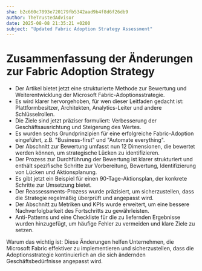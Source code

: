 ```yaml
---
sha: b2c660c7893e720179fb5342aad9b4f8d6f26db9
author: TheTrustedAdvisor
date: 2025-08-08 21:35:21 +0200
subject: "Updated Fabric Adoption Strategy Assessment"
---
```


  # Zusammenfassung der Änderungen zur Fabric Adoption Strategy

- Der Artikel bietet jetzt eine strukturierte Methode zur Bewertung und Weiterentwicklung der Microsoft Fabric-Adoptionsstrategie.
- Es wird klarer hervorgehoben, für wen dieser Leitfaden gedacht ist: Plattformbesitzer, Architekten, Analytics-Leiter und andere Schlüsselrollen.
- Die Ziele sind jetzt präziser formuliert: Verbesserung der Geschäftsausrichtung und Steigerung des Wertes.
- Es wurden sechs Grundprinzipien für eine erfolgreiche Fabric-Adoption eingeführt, z.B. "Business-first" und "Automate everything".
- Der Abschnitt zur Bewertung umfasst nun 12 Dimensionen, die bewertet werden können, um strategische Lücken zu identifizieren.
- Der Prozess zur Durchführung der Bewertung ist klarer strukturiert und enthält spezifische Schritte zur Vorbereitung, Bewertung, Identifizierung von Lücken und Aktionsplanung.
- Es gibt jetzt ein Beispiel für einen 90-Tage-Aktionsplan, der konkrete Schritte zur Umsetzung bietet.
- Der Reassessments-Prozess wurde präzisiert, um sicherzustellen, dass die Strategie regelmäßig überprüft und angepasst wird.
- Der Abschnitt zu Metriken und KPIs wurde erweitert, um eine bessere Nachverfolgbarkeit des Fortschritts zu gewährleisten.
- Anti-Patterns und eine Checkliste für die zu liefernden Ergebnisse wurden hinzugefügt, um häufige Fehler zu vermeiden und klare Ziele zu setzen.

Warum das wichtig ist: Diese Änderungen helfen Unternehmen, die Microsoft Fabric effektiver zu implementieren und sicherzustellen, dass die Adoptionsstrategie kontinuierlich an die sich ändernden Geschäftsbedürfnisse angepasst wird.
